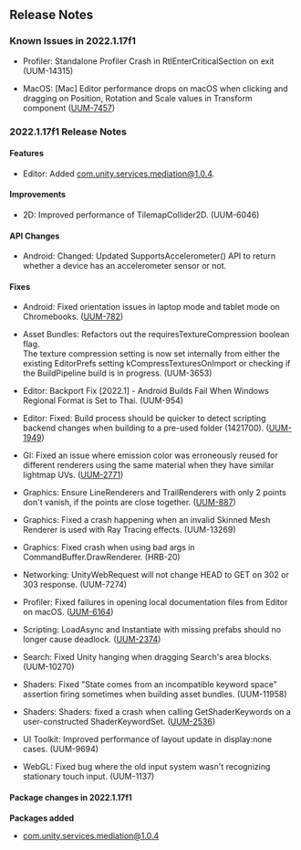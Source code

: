 ## Release Notes

### Known Issues in 2022.1.17f1

-   Profiler: Standalone Profiler Crash in RtlEnterCriticalSection on exit (UUM-14315)

-   MacOS: \[Mac\] Editor performance drops on macOS when clicking and dragging on Position, Rotation and Scale values in Transform component ([UUM-7457](https://issuetracker.unity3d.com/issues/mac-editor-performance-drops-on-macos-when-clicking-and-dragging-on-position-rotation-and-scale-values-in-transform-component))

### 2022.1.17f1 Release Notes

#### Features

-   Editor: Added com.unity.services.mediation@1.0.4.

#### Improvements

-   2D: Improved performance of TilemapCollider2D. (UUM-6046)

#### API Changes

-   Android: Changed: Updated SupportsAccelerometer() API to return whether a device has an accelerometer sensor or not.

#### Fixes

-   Android: Fixed orientation issues in laptop mode and tablet mode on Chromebooks. ([UUM-782](https://issuetracker.unity3d.com/issues/chromeos-pixelbook-can-switch-to-portrait-orientations-which-result-in-vertical-resolution-that-cannot-be-undone))

-   Asset Bundles: Refactors out the requiresTextureCompression boolean flag.\
    The texture compression setting is now set internally from either the existing EditorPrefs setting kCompressTexturesOnImport or checking if the BuildPipeline build is in progress. (UUM-3653)

-   Editor: Backport Fix \[2022.1\] - Android Builds Fail When Windows Regional Format is Set to Thai. (UUM-954)

-   Editor: Fixed: Build process should be quicker to detect scripting backend changes when building to a pre-used folder (1421700). ([UUM-1949](https://issuetracker.unity3d.com/issues/build-doesnt-fail-instantly-when-building-with-a-different-backend-over-an-existing-build))

-   GI: Fixed an issue where emission color was erroneously reused for different renderers using the same material when they have similar lightmap UVs. ([UUM-2771](https://issuetracker.unity3d.com/issues/color-of-baked-lightmaps-is-incorrect-when-a-material-with-emission-is-present-and-generate-lightmap-uvs-is-enabled))

-   Graphics: Ensure LineRenderers and TrailRenderers with only 2 points don\'t vanish, if the points are close together. ([UUM-887](https://issuetracker.unity3d.com/issues/backport-linerenderer-is-not-drawn-if-the-length-is-0-dot-003162-or-less))

-   Graphics: Fixed a crash happening when an invalid Skinned Mesh Renderer is used with Ray Tracing effects. (UUM-13269)

-   Graphics: Fixed crash when using bad args in CommandBuffer.DrawRenderer. (HRB-20)

-   Networking: UnityWebRequest will not change HEAD to GET on 302 or 303 response. (UUM-7274)

-   Profiler: Fixed failures in opening local documentation files from Editor on macOS. ([UUM-6164](https://issuetracker.unity3d.com/issues/application-cannot-be-opened-error-on-pressng-help-icon-in-profiler-window))

-   Scripting: LoadAsync and Instantiate with missing prefabs should no longer cause deadlock. ([UUM-2374](https://issuetracker.unity3d.com/issues/editor-produces-a-deadlock-when-instantiating-a-prefab-with-missing-scripts-and-loading-other-prefabs-with-resources-dot-loadasync))

-   Search: Fixed Unity hanging when dragging Search\'s area blocks. (UUM-10270)

-   Shaders: Fixed \"State comes from an incompatible keyword space\" assertion firing sometimes when building asset bundles. (UUM-11958)

-   Shaders: Shaders: fixed a crash when calling GetShaderKeywords on a user-constructed ShaderKeywordSet. ([UUM-2536](https://issuetracker.unity3d.com/issues/editor-crashes-when-building-if-calling-shaderkeyword-methods-in-ipreprocessshaders-classes))

-   UI Toolkit: Improved performance of layout update in display:none cases. (UUM-9694)

-   WebGL: Fixed bug where the old input system wasn\'t recognizing stationary touch input. (UUM-1137)

#### Package changes in 2022.1.17f1

**Packages added**

-   [com.unity.services.mediation@1.0.4](https://docs.unity3d.com/Packages/com.unity.services.mediation@1.0//changelog/CHANGELOG.html)

